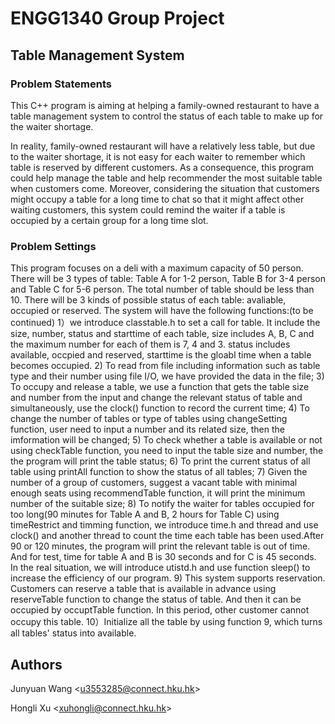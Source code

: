 # ENGG1340 Group Project
## Table Management System
### Problem Statements
This C++ program is aiming at helping a family-owned restaurant to have a table management system to control the status of each table to make up for the waiter shortage.

In reality, family-owned restaurant will have a relatively less table, but due to the waiter shortage, it is not easy for each waiter to remember which table is reserved by different customers. As a consequence, this program could help manage the table and help recommender the most suitable table when customers come. Moreover, considering the situation that customers might occupy a table for a long time to chat so that it might affect other waiting customers, this system could remind the waiter if a table is occupied by a certain group for a long time slot.

### Problem Settings
This program focuses on a deli with a maximum capacity of 50 person. There will be 3 types of table: Table A for 1-2 person, Table B for 3-4 person and Table C for 5-6 person. The total number of table should be less than 10. There will be 3 kinds of possible status of each table: avaliable, occupied or reserved. The system will have the following functions:(to be continued)
 1）we introduce classtable.h to set a call for table. It include the size, number, status and starttime of each table, size includes A, B, C and the maximum number for each of them is 7, 4 and 3. status includes available, occpied and reserved, starttime is the gloabl time when a table becomes occupied.
 2) To read from file including information such as table type and their number using file I/O, we have provided the data in the file; 
 3) To occupy and release a table, we use a function that gets the table size and number from the input and change the relevant status of table and simultaneously, use the clock() function to record the current time; 
 4) To change the number of tables or type of tables using changeSetting function, user need to input a number and its related size, then the imformation will be changed;
 5) To check whether a table is available or not using checkTable function, you need to input the table size and number, the the program will print the table status; 
 6) To print the current status of all table using printAll function to show the status of all tables;
 7) Given the number of a group of customers, suggest a vacant table with minimal enough seats using recommendTable function, it will print the minimum number of the suitable size;
 8) To notify the waiter for tables occupied for too long(90 minutes for Table A and B, 2 hours for Table C) using timeRestrict and timming function, we introduce time.h and thread and use clock() and another thread to count the time each table has been used.After 90 or 120 minutes, the program will print the relevant table is out of time. And for test, time for table A and B is 30 seconds and for C is 45 seconds. In the real situation, we will introduce utistd.h and use function sleep() to increase the efficiency of our program.
 9) This system supports reservation. Customers can reserve a table that is available in advance using reserveTable function to change the status of table. And then it can be occupied by occuptTable function. In this period, other customer cannot occupy this table.
 10）Initialize all the table by using function 9, which turns all tables' status into available.

## Authors
Junyuan Wang <<u3553285@connect.hku.hk>>

Hongli Xu <<xuhongli@connect.hku.hk>>
